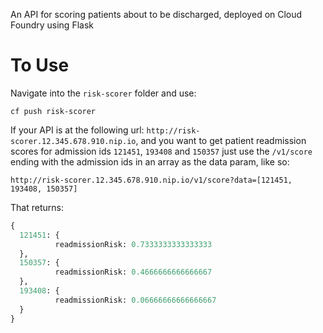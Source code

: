 An API for scoring patients about to be discharged, deployed on Cloud Foundry using Flask

To Use
================================================================================
Navigate into the `risk-scorer` folder and use:

`cf push risk-scorer`

If your API is at the following url: `http://risk-scorer.12.345.678.910.nip.io`, and you want to get patient readmission scores for admission ids `121451`, `193408` and `150357` just use the `/v1/score` ending with the admission ids in an array as the data param, like so: 

`http://risk-scorer.12.345.678.910.nip.io/v1/score?data=[121451, 193408, 150357]`

That returns:

```python
{
  121451: {
          readmissionRisk: 0.7333333333333333
  },
  150357: {
          readmissionRisk: 0.4666666666666667
  },
  193408: {
          readmissionRisk: 0.06666666666666667
  }
}
```

